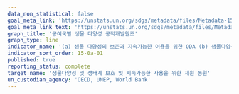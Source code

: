 ```yaml
---
data_non_statistical: false
goal_meta_link: 'https://unstats.un.org/sdgs/metadata/files/Metadata-15-0a-01.pdf'
goal_meta_link_text: 'https://unstats.un.org/sdgs/metadata/files/Metadata-15-0a-01.pdf'
graph_title: '공여국별 생물 다양성 공적개발원조'
graph_type: line
indicator_name: '(a) 생물 다양성의 보존과 지속가능한 이용을 위한 ODA (b) 생물다양성 관련 경제기구로부터 발생한 이윤과 모금 재정'
indicator_sort_order: 15-0a-01
published: true
reporting_status: complete
target_name: '생물다양성 및 생태계 보호 및 지속가능한 사용을 위한 재원 동원'
un_custodian_agency: 'OECD, UNEP, World Bank'
---
```

